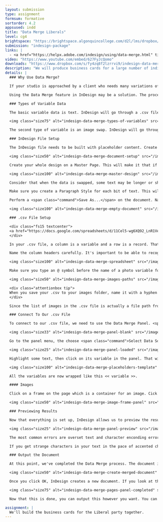 ```yaml
---
layout: submission
type: assignment
formsum: formative
sortorder: 4.2
appsused: indd
title: "Data Merge Liberals"
level: cg4
brightspace: "https://brightspace.algonquincollege.com/d2l/lms/dropbox/user/folder_submit_files.d2l?db=189393&grpid=0&isprv=0&bp=0&ou=227625"
submission: "indesign-package"
links: |
  - <a href="https://helpx.adobe.com/indesign/using/data-merge.html" title="x">InDesign Data Merge</a>
video: "https://www.youtube.com/embed/627FyJcQomo"
downloads: "https://www.dropbox.com/s/fy4zq8f2lzrrvi9/indesign-data-merge-formative.zip?dl=1"
description: "We will produce business cards for a large number of individuals working for the same organization using data merge functionality in Adobe InDesign."
details: |
  ### Why Use Data Merge?

  If your studio is approached by a client who needs many variations of one document created, a manual solution is not realistic. The time spent would be too long, thus too expensive. Also it's too easy to make mistakes when dealing with so much data manually.

  Using the Data Merge feature in InDesign may be a solution. The process requires a bit of setup the first time around, but it's much easier to deal with repeat orders. All we need to do is edit a spreadsheet. Dealing with a spreadsheet is much easier than working in InDesign. It's easier to sort content, spot duplicates or delete entries.

  ### Types of Variable Data

  The basic variable data is text. InDesign will go through a .csv file row by row and replace the content in the InDesign document with the content from the .csv file.

  <img class="size75" alt="indesign-data-merge-types-of-variables" src="/images/indesign-data-merge/indesign-data-merge-types-of-variables.jpg">

  The second type of variable is an image swap. InDesign will go through the .csv file row by row and swap out images based on the path to a folder on images in the .csv.

  ### InDesign File Setup

  The InDesign file needs to be built with placeholder content. Create all the text and image frames you would usually create to design your business card. Use a Adobe Fonts sans serif in your design.

  <img class="size50" alt="indesign-data-merge-document-setup" src="/images/indesign-data-merge/indesign-data-merge-document-setup.jpg">

  Create your whole design on a Master Page. This will make it that if you need to edit after the fact, you can do your edits on the Master. As you can see, rather than typing in the individual's info, we've entered the column headers in their places. This makes it easier to identify things as we work.

  <img class="size100" alt="indesign-data-merge-master-design" src="/images/indesign-data-merge/indesign-data-merge-master-design.jpg">

  Consider that when the data is swapped, some text may be longer or shorter. Your design needs to accomodate longer or shorter text for each data point.

  Make sure you create a Paragraph Style for each bit of text. This will make editing easier. If ever a piece of text is too long, you can make the text smaller in the style sheet to accomodate available space.

  Perform a <span class="command">Save As...</span> on the document. Name the new document *Placeholders.indd*. In this file, empty out the images from the frames.

  <img class="size100" alt="indesign-data-merge-empty-document" src="/images/indesign-data-merge/indesign-data-merge-empty-document.jpg">

  ### .csv File Setup

  <div class="fs15 textcenter">
  <a href="https://docs.google.com/spreadsheets/d/11Cel5-wg6XQ92_LnR1VexeKpvoPsviuI1d72V64PR2A/edit?usp=sharing" title="Spreadsheet Data" target="_blank" class="limegreen">Spreadsheet Data</a>
  </div>

  In your .csv file, a column is a variable and a row is a record. That means that each column lists a specified type of data. It will either be text or an image. Each row is a set of related data.

  Name the column headers carefully. It's important to be able to recognize where the variable will end up on the page in InDesign.

  <img class="size100" alt="indesign-data-merge-spreadsheet" src="/images/indesign-data-merge/indesign-data-merge-spreadsheet.jpg">

  Make sure you type an @ symbol before the name of a photo variable for InDesign to recognize it as an image swap variable. If you're working in Excel, you'll need to place a quote mark before the @ symbol, so "@photo. Or you could just not use Excel. There are many better alternatives, like Apple Numbers and Google Sheets.

  <img class="size50" alt="indesign-data-merge-images-paths" src="/images/indesign-data-merge/indesign-data-merge-images-paths.jpg">

  <div class="attentionbox tip">
  When you save your .csv to your images folder, name it with a hyphen or an underscore before its name, like -data.csv. This will make it be at the top of the file list in Finder.
  </div>

  Since the list of images in the .csv file is actually a file path from the .csv to the images, it's easiest to simply place the .csv right in the images folder. If you were to place the .csv outside the images folder, you would need to prepend the image list with "images/..." like you do when you're building a web site.

  ### Connect To Our .csv File

  To connect to our .csv file, we need to use the Data Merge Panel. <span class="command">Window > Utilities > Data Merge</span>

  <img class="size33" alt="indesign-data-merge-panel-blank" src="/images/indesign-data-merge/indesign-data-merge-panel-blank.jpg">

  Go to the panel menu, the choose <span class="command">Select Data Source...</span> Open the .csv file. The list of variables will appear in the panel.

  <img class="size25" alt="indesign-data-merge-panel-loaded" src="/images/indesign-data-merge/indesign-data-merge-panel-loaded.jpg">

  Highlight some text, then click on its variable in the panel. That will bind the variable to those characters. When it comes to an image, select the frame, then click on its variable in the panel.

  <img class="size100" alt="indesign-data-merge-placeholders-template" src="/images/indesign-data-merge/indesign-data-merge-placeholders-template.jpg">

  All the variables are now wrapped like this << variable >>.

  #### Images

  Click on a frame on the page which is a container for an image. Cick on its variable in the panel to attribute that variable to the frame. That's it. Now the variable is bound to the image frame.

  <img class="size50" alt="indesign-data-merge-image-frame-panel" src="/images/indesign-data-merge/indesign-data-merge-image-frame-panel.jpg">

  ### Previewing Results

  Now that everything is set up, InDesign allows us to preview the result. Use forward and back buttons at the bottom of the Data Merge Panel. You can spot errors, then fix them.

  <img class="size25" alt="indesign-data-merge-panel-preview" src="/images/indesign-data-merge/indesign-data-merge-panel-preview.jpg">

  The most common errors are overset text and character enconding errors. Look out for the <span style="color: red; border: solid red 2px;">+</span> symbol, which is overset text. Make your text frame longer to resolve this.

  If you get strange characters in your text in the pace of accented characters, this is an encoding error. You need to make sure your .csv file was save with macOS Roman encoding. Excel is not very good at this. I suggest you either use Apple Numbers or Google Sheets for this exercise.

  ### Output the Document

  At this point, we've completed the Data Merge process. The document is considered merged with the data file. Now we need to know the intent for the file. Are they business cards to be sent to press? Are they web banners to be output as .gif files? We output differently depending on the intent. In our case we can output an InDesign document with a record on each page. To do so, click on the button in the panel (or go Create Merged Document from the panel menu).

  <img class="size50" alt="indesign-data-merge-create-merged-document" src="/images/indesign-data-merge/indesign-data-merge-create-merged-document.jpg">

  Once you click OK, InDesign creates a new document. If you look at the Pages Panel, you'll see as many document pages as there were records in the .csv file.

  <img class="size75" alt="indesign-data-merge-pages-panel-completed" src="/images/indesign-data-merge/indesign-data-merge-pages-panel-completed.jpg">

  Now that this is done, you can output this however you want. You can simply use the Package function to gather all related assets and produce a PDF file all at once.

assignment: |
  We'll build the business cards for the Liberal party together.
---
```

